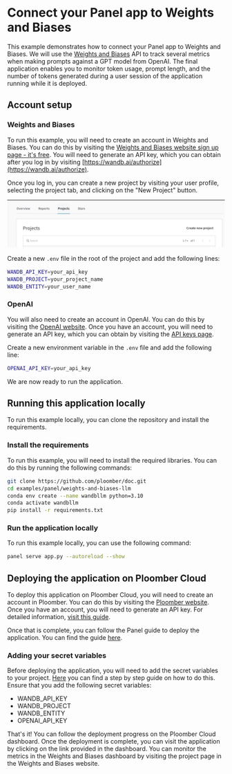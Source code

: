 # Connect your Panel app to Weights and Biases

This example demonstrates how to connect your Panel app to Weights and Biases. We will use the [Weights and Biases](https://www.wandb.com/) API to track several metrics when making prompts against a GPT model from OpenAI. The final application enables you to monitor token usage, prompt length, and the number of tokens generated during a user session of the application running while it is deployed. 

## Account setup

### Weights and Biases

To run this example, you will need to create an account in Weights and Biases. You can do this by visiting the [Weights and Biases website sign up page - it's free](https://wandb.ai/site/). You will need to generate an API key, which you can obtain after you log in by visiting [https://wandb.ai/authorize](https://wandb.ai/authorize). 

Once you log in, you can create a new project by visiting your user profile, selecting the project tab, and clicking on the "New Project" button. 

![](./images/new_project.png)

Create a new `.env` file in the root of the project and add the following lines:

```bash
WANDB_API_KEY=your_api_key
WANDB_PROJECT=your_project_name
WANDB_ENTITY=your_user_name
```

### OpenAI

You will also need to create an account in OpenAI. You can do this by visiting the [OpenAI website](https://platform.openai.com/account/). Once you have an account, you will need to generate an API key, which you can obtain by visiting the [API keys page](https://platform.openai.com/api-keys).

Create a new environment variable in the `.env` file and add the following line:

```bash
OPENAI_API_KEY=your_api_key
```

We are now ready to run the application.

## Running this application locally

To run this example locally, you can clone the repository and install the requirements.

### Install the requirements

To run this example, you will need to install the required libraries. You can do this by running the following commands:

```bash
git clone https://github.com/ploomber/doc.git
cd examples/panel/weights-and-biases-llm
conda env create --name wandbllm python=3.10
conda activate wandbllm
pip install -r requirements.txt
```

### Run the application locally

To run this example locally, you can use the following command:

```bash
panel serve app.py --autoreload --show
```

## Deploying the application on Ploomber Cloud 

To deploy this application on Ploomber Cloud, you will need to create an account in Ploomber. You can do this by visiting the [Ploomber website](https://www.platform.ploomber.io/). Once you have an account, you will need to generate an API key. For detailed information, [visit this guide](https://docs.cloud.ploomber.io/en/latest/quickstart/apikey.html).

Once that is complete, you can follow the Panel guide to deploy the application. You can find the guide [here](https://docs.cloud.ploomber.io/en/latest/apps/panel.html).

### Adding your secret variables

Before deploying the application, you will need to add the secret variables to your project. [Here](https://docs.cloud.ploomber.io/en/latest/user-guide/env-vars.html) you can find a step by step guide on how to do this. Ensure that you add the following secret variables:

- WANDB_API_KEY
- WANDB_PROJECT
- WANDB_ENTITY
- OPENAI_API_KEY

That's it! You can follow the deployment progress on the Ploomber Cloud dashboard. Once the deployment is complete, you can visit the application by clicking on the link provided in the dashboard. You can monitor the metrics in the Weights and Biases dashboard by visiting the project page in the Weights and Biases website.